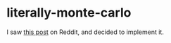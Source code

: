 # literally-monte-carlo

I saw [this post](https://www.reddit.com/r/math/comments/615s1d/found_e_using_two_decks_of_cards/) on Reddit, and decided to implement it.
